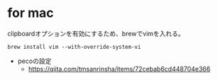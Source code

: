 # for mac

clipboardオプションを有効にするため、brewでvimを入れる。

```
brew install vim --with-override-system-vi
```

- pecoの設定
  - https://qiita.com/tmsanrinsha/items/72cebab6cd448704e366
